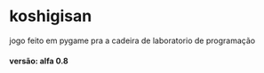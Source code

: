 # koshigisan
jogo feito em pygame pra a cadeira de laboratorio de programação

#### versão: alfa 0.8
